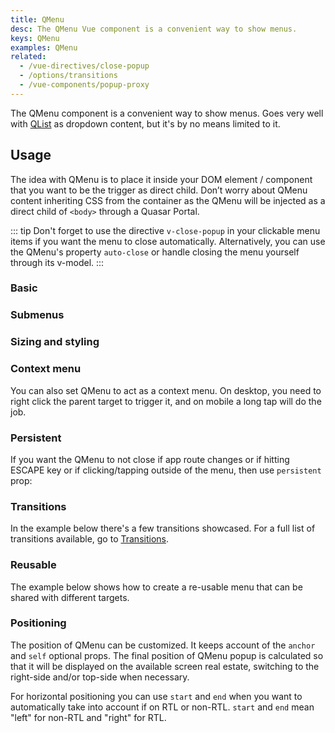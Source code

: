 ```yaml
---
title: QMenu
desc: The QMenu Vue component is a convenient way to show menus.
keys: QMenu
examples: QMenu
related:
  - /vue-directives/close-popup
  - /options/transitions
  - /vue-components/popup-proxy
---
```


The QMenu component is a convenient way to show menus. Goes very well with [QList](/vue-components/list-and-list-items) as dropdown content, but it's by no means limited to it.

<DocApi file="QMenu" />

## Usage

The idea with QMenu is to place it inside your DOM element / component that you want to be the trigger as direct child. Don’t worry about QMenu content inheriting CSS from the container as the QMenu will be injected as a direct child of `<body>` through a Quasar Portal.

::: tip
Don't forget to use the directive `v-close-popup` in your clickable menu items if you want the menu to close automatically.
Alternatively, you can use the QMenu's property `auto-close` or handle closing the menu yourself through its v-model.
:::

### Basic

<DocExample title="Basic" file="Basic" />

<DocExample title="Idea for content" file="VariousContent" />

<DocExample title="Toggle through v-model" file="VModel" />

### Submenus

<DocExample title="Menus in menus" file="MenuInMenu" />

### Sizing and styling

<DocExample title="Sizing" file="Sizing" />

<DocExample title="Style" file="Style" />

### Context menu

You can also set QMenu to act as a context menu. On desktop, you need to right click the parent target to trigger it, and on mobile a long tap will do the job.

<DocExample title="Context Menu" file="ContextMenu" />

### Persistent

If you want the QMenu to not close if app route changes or if hitting ESCAPE key or if clicking/tapping outside of the menu, then use `persistent` prop:

<DocExample title="Persistent" file="Persistent" />

### Transitions

In the example below there's a few transitions showcased. For a full list of transitions available, go to [Transitions](/options/transitions).

<DocExample title="Transition examples" file="Transitions" />

### Reusable

The example below shows how to create a re-usable menu that can be shared with different targets.

<DocExample title="Using target" file="Target" />

### Positioning

<DocExample title="Position examples" file="Positions" />

The position of QMenu can be customized. It keeps account of the `anchor` and `self` optional props.
The final position of QMenu popup is calculated so that it will be displayed on the available screen real estate, switching to the right-side and/or top-side when necessary.

For horizontal positioning you can use `start` and `end` when you want to automatically take into account if on RTL or non-RTL. `start` and `end` mean "left" for non-RTL and "right" for RTL.

<script doc>
import MenuPositioning from './MenuPositioning.vue'
</script>

<MenuPositioning />

